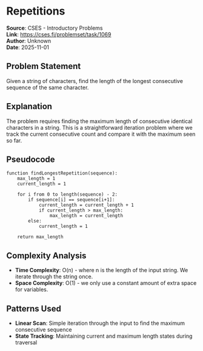 # Repetitions

**Source**: CSES - Introductory Problems  
**Link**: https://cses.fi/problemset/task/1069  
**Author**: Unknown  
**Date**: 2025-11-01

## Problem Statement

Given a string of characters, find the length of the longest consecutive sequence of the same character.

## Explanation

The problem requires finding the maximum length of consecutive identical characters in a string. This is a straightforward iteration problem where we track the current consecutive count and compare it with the maximum seen so far.

## Pseudocode

```
function findLongestRepetition(sequence):
    max_length = 1
    current_length = 1
    
    for i from 0 to length(sequence) - 2:
        if sequence[i] == sequence[i+1]:
            current_length = current_length + 1
            if current_length > max_length:
                max_length = current_length
        else:
            current_length = 1
    
    return max_length
```

## Complexity Analysis

- **Time Complexity**: O(n) - where n is the length of the input string. We iterate through the string once.
- **Space Complexity**: O(1) - we only use a constant amount of extra space for variables.

## Patterns Used

- **Linear Scan**: Simple iteration through the input to find the maximum consecutive sequence
- **State Tracking**: Maintaining current and maximum length states during traversal
